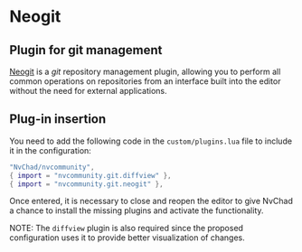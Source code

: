 # Neogit

## Plugin for git management

[Neogit](https://github.com/NeogitOrg/neogit) is a *git* repository management plugin, allowing you to perform all common operations on repositories from an interface built into the editor without the need for external applications.

## Plug-in insertion

You need to add the following code in the `custom/plugins.lua` file to include it in the configuration:

```lua
"NvChad/nvcommunity",
{ import = "nvcommunity.git.diffview" },
{ import = "nvcommunity.git.neogit" },
```

Once entered, it is necessary to close and reopen the editor to give NvChad a chance to install the missing plugins and activate the functionality.

NOTE: The `diffview` plugin is also required since the proposed configuration uses it to provide better visualization of changes. 
